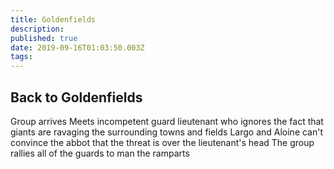 ```yaml
---
title: Goldenfields
description: 
published: true
date: 2019-09-16T01:03:50.003Z
tags: 
---
```


## Back to Goldenfields
Group arrives Meets incompetent guard lieutenant who ignores the fact that giants are ravaging the surrounding towns and fields Largo and Aloine can't convince the abbot that the threat is over the lieutenant's head The group rallies all of the guards to man the ramparts